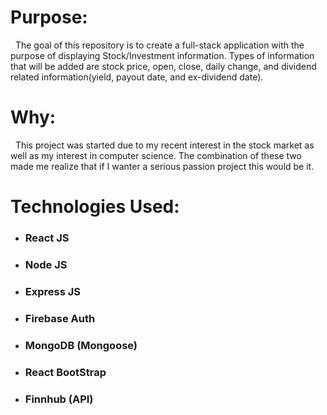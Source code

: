 # Purpose:

&nbsp;&nbsp;The goal of this repository is to create a full-stack application with the purpose of displaying Stock/Investment information. Types of information that will be added are stock price, open, close, daily change, and dividend related information(yield, payout date, and ex-dividend date).

# Why:

&nbsp;&nbsp;This project was started due to my recent interest in the stock market as well as my interest in computer science. The combination of these two made me realize that if I wanter a serious passion project this would be it.


# Technologies Used:
  - ### React JS
  - ### Node JS
  - ### Express JS
  - ### Firebase Auth
  - ### MongoDB (Mongoose)
  - ### React BootStrap
  - ### Finnhub (API)
  